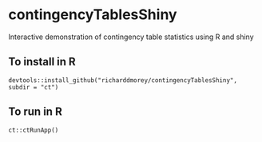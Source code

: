 # contingencyTablesShiny

Interactive demonstration of contingency table statistics using R and shiny

## To install in R

    devtools::install_github("richarddmorey/contingencyTablesShiny", subdir = "ct")

## To run in R

    ct::ctRunApp()
